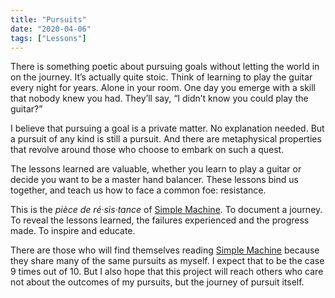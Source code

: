```yaml
---
title: "Pursuits"
date: "2020-04-06"
tags: ["Lessons"]
---
```


There is something poetic about pursuing goals without letting the world in on the journey. It’s actually quite stoic. Think of learning to play the guitar every night for years. Alone in your room. One day you emerge with a skill that nobody knew you had. They’ll say, “I didn’t know you could play the guitar?”

I believe that pursuing a goal is a private matter. No explanation needed. But a pursuit of any kind is still a pursuit. And there are metaphysical properties that revolve around those who choose to embark on such a quest.

The lessons learned are valuable, whether you learn to play a guitar or decide you want to be a master hand balancer. These lessons bind us together, and teach us how to face a common foe: resistance.

This is the _pièce de ré·sis·tance_ of [Simple Machine](https://www.youtube.com/channel/UCQPW7EPRHF4Eb1Ei9I5Gf6A). To document a journey. To reveal the lessons learned, the failures experienced and the progress made. To inspire and educate.

There are those who will find themselves reading [Simple Machine](https://www.youtube.com/channel/UCQPW7EPRHF4Eb1Ei9I5Gf6A) because they share many of the same pursuits as myself. I expect that to be the case 9 times out of 10. But I also hope that this project will reach others who care not about the outcomes of my pursuits, but the journey of pursuit itself.
